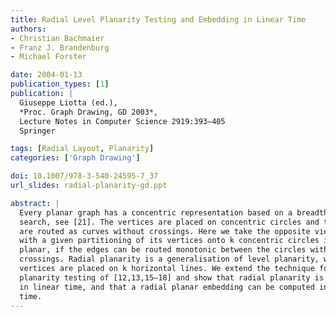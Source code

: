 ```yaml
---
title: Radial Level Planarity Testing and Embedding in Linear Time
authors:
- Christian Bachmaier
- Franz J. Brandenburg
- Michael Forster

date: 2004-01-13
publication_types: [1]
publication: |
  Giuseppe Liotta (ed.),
  *Proc. Graph Drawing, GD 2003*,
  Lecture Notes in Computer Science 2919:393–405
  Springer

tags: [Radial Layout, Planarity]
categories: ['Graph Drawing']

doi: 10.1007/978-3-540-24595-7_37
url_slides: radial-planarity-gd.ppt

abstract: |
  Every planar graph has a concentric representation based on a breadth first
  search, see [21]. The vertices are placed on concentric circles and the edges
  are routed as curves without crossings. Here we take the opposite view. A graph
  with a given partitioning of its vertices onto k concentric circles is k-radial
  planar, if the edges can be routed monotonic between the circles without
  crossings. Radial planarity is a generalisation of level planarity, where the
  vertices are placed on k horizontal lines. We extend the technique for level
  planarity testing of [12,13,15–18] and show that radial planarity is decidable
  in linear time, and that a radial planar embedding can be computed in linear
  time.
---
```

